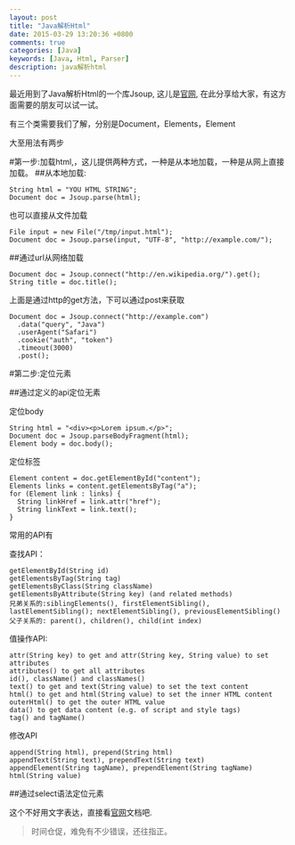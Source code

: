 ```yaml
---
layout: post
title: "Java解析Html"
date: 2015-03-29 13:20:36 +0800
comments: true
categories: [Java]
keywords: [Java, Html, Parser]
description: java解析html
---
```



最近用到了Java解析Html的一个库Jsoup, 这儿是[官网](http://jsoup.org/), 在此分享给大家，有这方面需要的朋友可以试一试。

有三个类需要我们了解，分别是Document，Elements，Element

大至用法有两步<br>

#第一步:加载html,，这儿提供两种方式，一种是从本地加载，一种是从网上直接加载。
##从本地加载:

```
String html = "YOU HTML STRING";
Document doc = Jsoup.parse(html);
```
也可以直接从文件加载

```
File input = new File("/tmp/input.html");
Document doc = Jsoup.parse(input, "UTF-8", "http://example.com/");
```

##通过url从网络加载

```
Document doc = Jsoup.connect("http://en.wikipedia.org/").get();
String title = doc.title();
```
上面是通过http的get方法，下可以通过post来获取

```
Document doc = Jsoup.connect("http://example.com")
  .data("query", "Java")
  .userAgent("Safari")
  .cookie("auth", "token")
  .timeout(3000)
  .post();
```

#第二步:定位元素

##通过定义的api定位无素

定位body

```
String html = "<div><p>Lorem ipsum.</p>";
Document doc = Jsoup.parseBodyFragment(html);
Element body = doc.body();
```

定位标签

```
Element content = doc.getElementById("content");
Elements links = content.getElementsByTag("a");
for (Element link : links) {
  String linkHref = link.attr("href");
  String linkText = link.text();
}
```
常用的API有

查找API：

```
getElementById(String id)
getElementsByTag(String tag)
getElementsByClass(String className)
getElementsByAttribute(String key) (and related methods)
兄弟关系的:siblingElements(), firstElementSibling(), lastElementSibling(); nextElementSibling(), previousElementSibling()
父子关系的: parent(), children(), child(int index)
```
值操作API:

```
attr(String key) to get and attr(String key, String value) to set attributes
attributes() to get all attributes
id(), className() and classNames()
text() to get and text(String value) to set the text content
html() to get and html(String value) to set the inner HTML content
outerHtml() to get the outer HTML value
data() to get data content (e.g. of script and style tags)
tag() and tagName()
```

修改API

```
append(String html), prepend(String html)
appendText(String text), prependText(String text)
appendElement(String tagName), prependElement(String tagName)
html(String value)
```

##通过select语法定位元素

这个不好用文字表达，直接看[官网](http://jsoup.org/cookbook/extracting-data/selector-syntax)文档吧.


>时间仓促，难免有不少错误，还往指正。